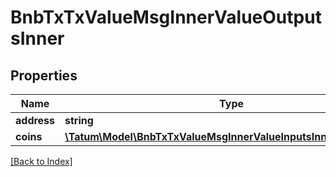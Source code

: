 # BnbTxTxValueMsgInnerValueOutputsInner

## Properties

Name | Type | Description | Notes
------------ | ------------- | ------------- | -------------
**address** | **string** |  | [optional]
**coins** | [**\Tatum\Model\BnbTxTxValueMsgInnerValueInputsInnerCoinsInner[]**](BnbTxTxValueMsgInnerValueInputsInnerCoinsInner.md) |  | [optional]

[[Back to Index]](../index.md)
